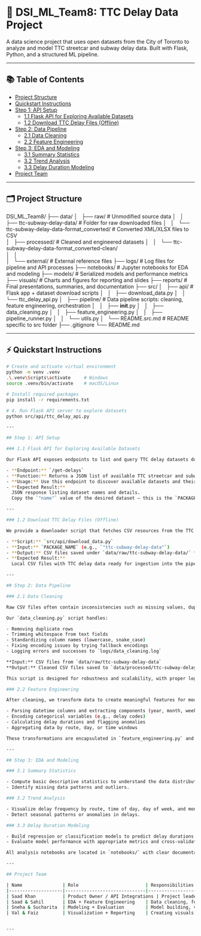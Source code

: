 # 🚌 DSI_ML_Team8: TTC Delay Data Project

A data science project that uses open datasets from the City of Toronto to analyze and model TTC streetcar and subway delay data. Built with Flask, Python, and a structured ML pipeline.

---

## 📚 Table of Contents

- [Project Structure](#project-structure)
- [Quickstart Instructions](#quickstart-instructions)
- [Step 1: API Setup](#step-1-api-setup)  
  - [1.1 Flask API for Exploring Available Datasets](#11-flask-api-for-exploring-available-datasets)  
  - [1.2 Download TTC Delay Files (Offline)](#12-download-ttc-delay-files-offline)  
- [Step 2: Data Pipeline](#step-2-data-pipeline)  
  - [2.1 Data Cleaning](#21-data-cleaning)  
  - [2.2 Feature Engineering](#22-feature-engineering)  
- [Step 3: EDA and Modeling](#step-3-eda-and-modeling)  
  - [3.1 Summary Statistics](#31-summary-statistics)  
  - [3.2 Trend Analysis](#32-trend-analysis)  
  - [3.3 Delay Duration Modeling](#33-delay-duration-modeling)  
- [Project Team](#project-team)

---

## 🗂 Project Structure
DSI_ML_Team8/
├── data/
│   ├── raw/                                      # Unmodified source data
│   │   ├── ttc-subway-delay-data/                # Folder for raw downloaded files
│   │   └── ttc-subway-delay-data-format_converted/ # Converted XML/XLSX files to CSV          
│   ├── processed/      # Cleaned and engineered datasets
│   │   └── ttc-subway-delay-data-format_converted-clean/  
│   │       
│   └── external/       # External reference files
├── logs/               # Log files for pipeline and API processes
├── notebooks/          # Jupyter notebooks for EDA and modeling
├── models/             # Serialized models and performance metrics
├── visuals/            # Charts and figures for reporting and slides
├── reports/            # Final presentations, summaries, and documentation
├── src/
│   ├── api/            # Flask app + dataset download scripts
│   │   ├── download_data.py
│   │   └── ttc_delay_api.py
│   ├── pipeline/       # Data pipeline scripts: cleaning, feature engineering, orchestration
│   │   ├── __init__.py
│   │   ├── data_cleaning.py
│   │   ├── feature_engineering.py
│   │   ├── pipeline_runner.py
│   │   └── utils.py
│   └── README.src.md    # README specific to src folder
├── .gitignore
└── README.md

---

## ⚡ Quickstart Instructions

```bash
# Create and activate virtual environment
python -m venv .venv
.\.venv\Scripts\activate     # Windows
source .venv/bin/activate    # macOS/Linux

# Install required packages
pip install -r requirements.txt

# 4. Run Flask API server to explore datasets
python src/api/ttc_delay_api.py

---

## Step 1: API Setup

### 1.1 Flask API for Exploring Available Datasets

Our Flask API exposes endpoints to list and query TTC delay datasets downloaded from the City of Toronto Open Data Portal.

- **Endpoint:** `/get-delays`  
- **Function:** Returns a JSON list of available TTC streetcar and subway delay datasets.  
- **Usage:** Use this endpoint to discover available datasets and their metadata.  
- **Expected Result:**  
  JSON response listing dataset names and details.  
  Copy the `"name"` value of the desired dataset — this is the `PACKAGE_NAME` you’ll use in the downloader script.

---

### 1.2 Download TTC Delay Files (Offline)

We provide a downloader script that fetches CSV resources from the TTC delay dataset package via the City of Toronto CKAN API.

- **Script:** `src/api/download_data.py`  
- **Input:** `PACKAGE_NAME` (e.g., `"ttc-subway-delay-data"`)  
- **Output:** CSV files saved under `data/raw/ttc-subway-delay-data/` folder.  
- **Expected Result:**  
  Local CSV files with TTC delay data ready for ingestion into the pipeline.

---

## Step 2: Data Pipeline

### 2.1 Data Cleaning

Raw CSV files often contain inconsistencies such as missing values, duplicates, encoding errors, and formatting issues.

Our `data_cleaning.py` script handles:

- Removing duplicate rows  
- Trimming whitespace from text fields  
- Standardizing column names (lowercase, snake_case)  
- Fixing encoding issues by trying fallback encodings  
- Logging errors and successes to `logs/data_cleaning.log`  

**Input:** CSV files from `data/raw/ttc-subway-delay-data`  
**Output:** Cleaned CSV files saved to `data/processed/ttc-subway-delay-data`  

This script is designed for robustness and scalability, with proper logging and error handling.

### 2.2 Feature Engineering

After cleaning, we transform data to create meaningful features for modeling:

- Parsing datetime columns and extracting components (year, month, weekday, hour)  
- Encoding categorical variables (e.g., delay codes)  
- Calculating delay durations and flagging anomalies  
- Aggregating data by route, day, or time windows  

These transformations are encapsulated in `feature_engineering.py` and designed for modular extension.

---

## Step 3: EDA and Modeling

### 3.1 Summary Statistics

- Compute basic descriptive statistics to understand the data distribution, e.g., counts, means, medians.  
- Identify missing data patterns and outliers.

### 3.2 Trend Analysis

- Visualize delay frequency by route, time of day, day of week, and month.  
- Detect seasonal patterns or anomalies in delays.

### 3.3 Delay Duration Modeling

- Build regression or classification models to predict delay durations or delay occurrences.  
- Evaluate model performance with appropriate metrics and cross-validation.

All analysis notebooks are located in `notebooks/` with clear documentation and visuals saved in `visuals/`.

---

## Project Team

| Name               | Role                         | Responsibilities                                    |
|--------------------|------------------------------|----------------------------------------------------|
| Saad Khan          | Product Owner / API Integrations | Project leadership, API development, data strategy |
| Saad & Sahil       | EDA + Feature Engineering    | Data cleaning, feature creation, exploration       |
| Sneha & Sucharita  | Modeling + Evaluation        | Model building, validation, and tuning              |
| Val & Faiz         | Visualization + Reporting    | Creating visuals, reports, and presentations        |


---